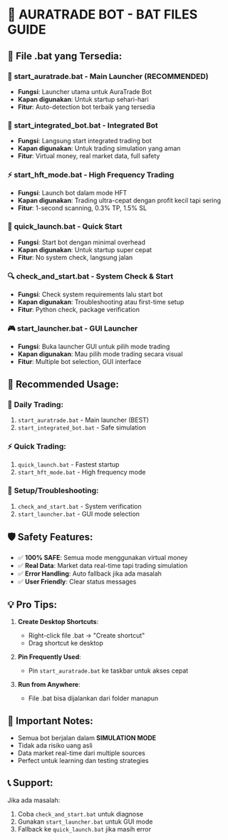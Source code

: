 
# 🚀 AURATRADE BOT - BAT FILES GUIDE

## 📁 File .bat yang Tersedia:

### 🎯 **start_auratrade.bat** - Main Launcher (RECOMMENDED)
- **Fungsi**: Launcher utama untuk AuraTrade Bot
- **Kapan digunakan**: Untuk startup sehari-hari
- **Fitur**: Auto-detection bot terbaik yang tersedia

### 🔬 **start_integrated_bot.bat** - Integrated Bot  
- **Fungsi**: Langsung start integrated trading bot
- **Kapan digunakan**: Untuk trading simulation yang aman
- **Fitur**: Virtual money, real market data, full safety

### ⚡ **start_hft_mode.bat** - High Frequency Trading
- **Fungsi**: Launch bot dalam mode HFT
- **Kapan digunakan**: Trading ultra-cepat dengan profit kecil tapi sering
- **Fitur**: 1-second scanning, 0.3% TP, 1.5% SL

### 🚄 **quick_launch.bat** - Quick Start
- **Fungsi**: Start bot dengan minimal overhead
- **Kapan digunakan**: Untuk startup super cepat
- **Fitur**: No system check, langsung jalan

### 🔍 **check_and_start.bat** - System Check & Start
- **Fungsi**: Check system requirements lalu start bot
- **Kapan digunakan**: Troubleshooting atau first-time setup
- **Fitur**: Python check, package verification

### 🎮 **start_launcher.bat** - GUI Launcher
- **Fungsi**: Buka launcher GUI untuk pilih mode trading
- **Kapan digunakan**: Mau pilih mode trading secara visual
- **Fitur**: Multiple bot selection, GUI interface

## 🎯 **Recommended Usage:**

### 📅 **Daily Trading:**
1. `start_auratrade.bat` - Main launcher (BEST)
2. `start_integrated_bot.bat` - Safe simulation

### ⚡ **Quick Trading:**
1. `quick_launch.bat` - Fastest startup
2. `start_hft_mode.bat` - High frequency mode

### 🔧 **Setup/Troubleshooting:**
1. `check_and_start.bat` - System verification
2. `start_launcher.bat` - GUI mode selection

## 🛡️ **Safety Features:**

- ✅ **100% SAFE**: Semua mode menggunakan virtual money
- ✅ **Real Data**: Market data real-time tapi trading simulation
- ✅ **Error Handling**: Auto fallback jika ada masalah
- ✅ **User Friendly**: Clear status messages

## 💡 **Pro Tips:**

1. **Create Desktop Shortcuts**: 
   - Right-click file .bat → "Create shortcut"
   - Drag shortcut ke desktop

2. **Pin Frequently Used**:
   - Pin `start_auratrade.bat` ke taskbar untuk akses cepat

3. **Run from Anywhere**:
   - File .bat bisa dijalankan dari folder manapun

## 🚨 **Important Notes:**

- Semua bot berjalan dalam **SIMULATION MODE**
- Tidak ada risiko uang asli
- Data market real-time dari multiple sources
- Perfect untuk learning dan testing strategies

## 📞 **Support:**

Jika ada masalah:
1. Coba `check_and_start.bat` untuk diagnose
2. Gunakan `start_launcher.bat` untuk GUI mode
3. Fallback ke `quick_launch.bat` jika masih error
